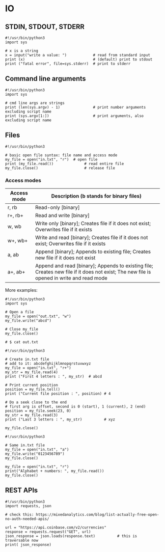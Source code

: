 # IO
## STDIN, STDOUT, STDERR
```python3
#!/usr/bin/python3
import sys

# x is a string
x = input("write a value: ")            # read from standard input
print (x)                               # (default) print to stdout
print ("fatal error", file=sys.stderr)  # print to stderr
```

## Command line arguments

```python3
#!/usr/bin/python3
import sys

# cmd line args are strings
print (len(sys.argv) - 1)               # print number arguments excluding script name
print (sys.argv[1:])                    # print arguments, also excluding script name
```

## Files
```python3
#!/usr/bin/python3

# basic open file syntax: file name and access mode
my_file = open("in.txt", "r")  # open file
print (my_file.read())              # read entire file
my_file.close()                     # release file
```
### Access modes

| Access mode | Description (b stands for binary files)                                                                                                  | 
|-------------|------------------------------------------------------------------------------------------------------------------------------------------|
| r, rb       | Read-only [binary]                                                                                                                       |
| r+, rb+     | Read and write [binary]                                                                                                                  |
| w, wb       | Write only [binary]; Creates file if it does not exist; Overwrites file if it exists                                                     |
| w+, wb+     | Write and read [binary]; Creates file if it does not exist; Overwrites file if it exists                                                 |
| a, ab       | Append [binary]; Appends to existing file; Creates new file if it does not exist                                                         |
| a+, ab+     | Append and read [binary]; Appends to existing file; Creates new file if it does not exist; The new file is opened in write and read mode |
More examples:
```python3
#!/usr/bin/python3
import sys

# Open a file
my_file = open("out.txt", "w")
my_file.write("abcd")

# Close my_file
my_file.close()

# $ cat out.txt
```

```python3
#!/usr/bin/python3

# Create in.txt file
# add to it: abcdefghijklmnopqrstuvwxyz
my_file = open("in.txt", "r+")
my_str = my_file.read(4)
print ("First 4 letters : ", my_str)  # abcd

# Print current position
position = my_file.tell()
print ("Current file position : ", position) # 4

# Do a seek close to the end
# first arg is offset, second is 0 (start), 1 (current), 2 (end)
position = my_file.seek(23, 0)               
my_str = my_file.read(3)
print ("Last 3 letters : ", my_str)          # xyz

my_file.close()
```

```python3
#!/usr/bin/python3

# Same in.txt file
my_file = open("in.txt", "a")
my_file.write("0123456789")
my_file.close()

my_file = open("in.txt", "r")
print("Alphabet + numbers: ", my_file.read())
my_file.close()
```

## REST APIs
```python3
#!/usr/bin/python3
import requests, json

# check this: https://mixedanalytics.com/blog/list-actually-free-open-no-auth-needed-apis/

url = "https://api.coinbase.com/v2/currencies"
response = requests.request("GET", url)
json_response = json.loads(response.text)          # this is traversable now
print( json_response)
```